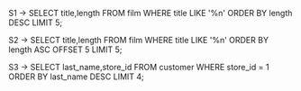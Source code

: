 S1 -> SELECT title,length FROM film WHERE title LIKE '%n' ORDER BY length DESC LIMIT 5; 

S2 -> SELECT title,length FROM film WHERE title LIKE '%n' ORDER BY length ASC OFFSET 5 LIMIT 5;

S3 -> SELECT last_name,store_id FROM customer WHERE store_id = 1 ORDER BY last_name DESC LIMIT 4; 
